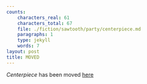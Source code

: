 ```yaml
---
counts:
    characters_real: 61
    characters_total: 67
    file: ./fiction/sawtooth/party/centerpiece.md
    paragraphs: 1
    type: jekyll
    words: 7
layout: post
title: MOVED
---
```


*Centerpiece* has been moved [here](../01-centerpiece)
<script type="text/javascript">
window.location.replace('../01-centerpiece')
</script>
